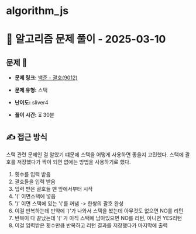 # algorithm_js

# 📝 알고리즘 문제 풀이 - 2025-03-10

## 문제 📖

- **문제 링크:** [백준 - 괄호(9012)](https://www.acmicpc.net/problem/9012)

- **문제 유형:** 스택

- **난이도:** sliver4

- **풀이 시간:** ⏳ 30분

## ✍ 접근 방식

스택 관련 문제인 걸 알았기 떄문에 스택을 어떻게 사용하면 좋을지 고민했다. 스택에 괄호를 저장했다가 짝이 되면 없애는 방법을 사용하기로 했다.

1. 횟수를 입력 받음
2. 괄호들을 입력 받음
3. 입력 받은 괄호들 맨 앞에서부터 시작
4. '(' 이면스택에 넣음
5. ')' 이면 스택에 있는 '('를 꺼냄 -> 한쌍의 괄호 완성
6. 이걸 반복하는데 만약에 ')'가 나와서 스택을 봤는데 아무것도 없으면 NO를 리턴
7. 반복이 다 끝났는데 '(' 가 아직 스택에 남아있으면 NO를 리턴, 아니면 YES리턴
8. 이걸 입력받은 횟수만큼 반복하고 리턴 결과를 저장했다가 마지막에 출력
